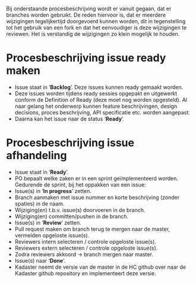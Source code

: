 Bij onderstaande procesbeschrijving wordt er vanuit gegaan, dat er branches worden gebruikt. 
De reden hiervoor is, dat er meerdere wijzigingen tegelijkertijd doorgevoerd kunnen worden, dit in tegenstelling tot het gebruik van een fork en dat het eenvoudiger is deze wijzigingen te reviewen. 
Het is verstandig de wijzigingen zo klein mogelijk te houden. 

# Procesbeschrijving issue ready maken
-	Issue staat in ‘**Backlog**’.	Deze issues kunnen ready gemaakt worden.
-	Deze issues worden tijdens ready sessies opgepakt en uitgewerkt conform de Definition of Ready (deze moet nog worden opgesteld).
  Al naar gelang het onderwerp kunnen feature beschrijvingen, design decisions, proces beschrijving, API specificatie etc. worden aangepast.
-	Daarna kan het issue naar de status ‘**Ready**’.

# Procesbeschrijving issue afhandeling
-	Issue staat in ‘**Ready**’.
-	PO bepaalt welke zaken er in een sprint geïmplementeerd worden.
  Gedurende de sprint, bij het oppakken van een issue:
-	Issue(s) in ‘**In progress**’ zetten.
-	Branch aanmaken met issue nummer en korte beschrijving (zonder spaties) in de naam.
-	Wijziging(en) t.b.v. issue(s) doorvoeren in de branch.
-	Wijziging(en) committen/pushen in de branch.
-	Issue(s) in ‘**Review**’ zetten.
-	Pull request maken om branch terug te mergen naar de master, vermelden opgeloste issue(s).
-	Reviewers intern selecteren / controle opgeloste issue(s).
-	Reviewers extern selecteren / controle opgeloste issue(s).
-	Zodra reviewers akkoord -> branch mergen naar master.
-	Issue(s) naar ‘**Done**’.
-	Kadaster neemt de versie van de master in de HC github over naar de Kadaster github repository en implementeert deze versie.
